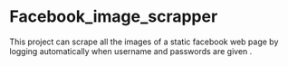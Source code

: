 # Facebook_image_scrapper
This project can scrape all the images of a static facebook web page by logging automatically when username and passwords are given .
